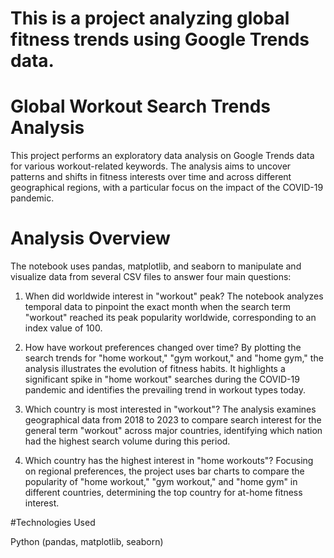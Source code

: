# This is a project analyzing global fitness trends using Google Trends data.

# Global Workout Search Trends Analysis

This project performs an exploratory data analysis on Google Trends data for various workout-related keywords. The analysis aims to uncover patterns and shifts in fitness interests over time and across different geographical regions, with a particular focus on the impact of the COVID-19 pandemic.

# Analysis Overview

The notebook uses pandas, matplotlib, and seaborn to manipulate and visualize data from several CSV files to answer four main questions:


1. When did worldwide interest in "workout" peak?
The notebook analyzes temporal data to pinpoint the exact month when the search term "workout" reached its peak popularity worldwide, corresponding to an index value of 100.


2. How have workout preferences changed over time?
By plotting the search trends for "home workout," "gym workout," and "home gym," the analysis illustrates the evolution of fitness habits. It highlights a significant spike in "home workout" searches during the COVID-19 pandemic and identifies the prevailing trend in workout types today.


3. Which country is most interested in "workout"?
The analysis examines geographical data from 2018 to 2023 to compare search interest for the general term "workout" across major countries, identifying which nation had the highest search volume during this period.


4. Which country has the highest interest in "home workouts"?
Focusing on regional preferences, the project uses bar charts to compare the popularity of "home workout," "gym workout," and "home gym" in different countries, determining the top country for at-home fitness interest.

#Technologies Used

Python (pandas, matplotlib, seaborn)
